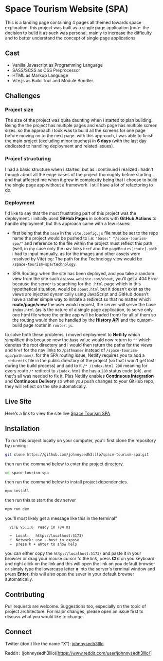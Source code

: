 # Space Tourism Website (SPA)

This is a landing page containing 4 pages all themed towards space exploration. this project was built as a single page application (note: the decision to build it as such was personal, mainly to increase the difficulty and to better understand the concept of single page applications.

## Cast
- Vanilla Javascript as Programming Language
- SASS/SCSS as CSS Preprocessor
- HTML as Markup Language
- Vite.js as Build Tool and Module Bundler.

## Challenges
### Project size
The size of the project was quite daunting when i started to plan building.
Being the the project has multiple pages and each page has multiple screen sizes. so the approach i took was to build all the screens for one page before moving on to the next page. with this approach, i was able to finish the main project (excluding minor touches) in **6 days** (with the last day dedicated to handling deployment and related issues).

### Project structuring
I had a basic structure when i started, but as i continued i realized i hadn't though about all the edge cases of the project thoroughly before starting and that affected me when it grew in complexity being that i choose to build the single page app without a framework. i still have a lot of refactoring to do.

### Deployment
I'd like to say that the most frustrating part of this project was the deployment. i initially used **GitHub Pages** in cohorts with **GitHub Actions** to handle deployment, but this approach came with a few issues:
- first being that the `base` in the `vite.config.js` file must be set to the repo name the project would be pushed to i.e: `"base:" "/space-tourism-spa/"` and reference to the file within the project must reflect this path (well, in my case only the nav links `href` and the `pageRoutes[route].path` i had to input manually, as for the images and other assets were resolved by Vite) eg: The path for the Technology view would be `/space-tourism-spa/technology`.

- SPA Routing: when the site has been deployed, and you take a random view from the site such as: `www.webiste.com/about`, you'll get a 404 Error because the server is searching for the `.html` page which in this hypothetical situation, would be `about.html` but it doesn't exist as the views are injected dynamically using JavaScript and GitHub doesn't have a rather simple way to initiate a redirect so that no matter which **route/page/view** the user would request, the server will serve the base `index.html` (as is the nature of a single page application, to serve only one html file where the entire app will be loaded from) for all of them so the routing would then be handled by the **History API** and the custom-build page router in `router.js`. 

to solve both these problems, i moved deployment to **Netlify** which simplified this because now the `base` value would now return to `""` which denotes the root directory and i would then return the paths for the views and `href` for the nav links to `/pathname/` instead of `/space-tourism-spa/pathname/`. for the SPA routing issue, Netlify requires you to add a `_redirects` file in the public directory of the project (so that i won't get lost during the build process) and add to it  `/* /index.html 200` meaning for every route `/*` redirect to `/index.html` the has a `200` status code (ok). and that's all was needed to fix it. Plus Netlify enables **Continuous Integration** and **Continuous Delivery** so when you push changes to your GitHub repo, they will reflect on the site automatically.

## Live Site

Here's a link to view the site live [Space Tourism SPA](https://space-toursim-spa.netlify.app/)

## Installation

To run this project locally on your computer, you'll first clone the repository by running:

```bash
git clone https://github.com/johnnysedh3lllo/space-tourism-spa.git
```

then run the command below to enter the project directory.
```bash
cd space-tourism-spa
```

then run the command below to install project dependencies.
```bash
npm install
```

then run this to start the dev server
```bash
npm run dev
```
you'll most likely get a message like this in the terminal"

```
  VITE v5.1.6  ready in 784 ms

  ➜  Local:   http://localhost:5173/
  ➜  Network: use --host to expose
  ➜  press h + enter to show help
``` 

you can either copy the ``http://localhost:5173/`` and paste it in your browser or drag your mouse cursor to the link, press **Ctrl** on you keyboard, and right click on the link and this will open the link on you default browser  or simply type the lowercase letter **o** into the server's terminal window and press **Enter**, this will also open the sever in your default browser automatically. 

## Contributing

Pull requests are welcome. Suggestions too, especially on the topic of project architecture.
For major changes, please open an issue first
to discuss what you would like to change.

## Connect 
Twitter (don't like the name "X"): [johnnysedh3lllo](https://twitter.com/johnnysedh3lllo)

Reddit : (johnnysedh3lllo)[https://www.reddit.com/user/johnnysedh3lllo/]
